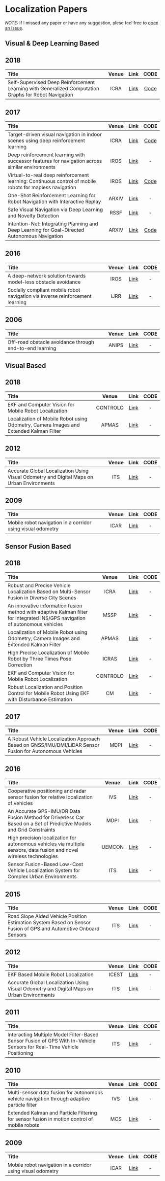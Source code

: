 # Localization Papers
*NOTE:* If I missed any paper or have any suggestion, plese feel free to [open an issue](https://github.com/ayusefi/Localization-Papers/issues).

## Visual & Deep Learning Based
## 2018
| Title | Venue | Link | CODE |
| :-----|:-----:|:---:|:----:|
| Self-Supervised Deep Reinforcement Learning with Generalized Computation Graphs for Robot Navigation | ICRA | [Link](https://ieeexplore.ieee.org/abstract/document/8460655) | [Code](https://github.com/gkahn13/gcg) |

## 2017
| Title | Venue | Link | CODE |
| :-----|:-----:|:---:|:----:|
| Target-driven visual navigation in indoor scenes using deep reinforcement learning | ICRA | [Link](https://ieeexplore.ieee.org/abstract/document/7989381) | [Code](https://github.com/shamanez/Target-Driven-Visual-Navigation-with-Distributed-PPO) |
| Deep reinforcement learning with successor features for navigation across similar environments | IROS | [Link](https://ieeexplore.ieee.org/abstract/document/8206049) | - |
| Virtual-to-real deep reinforcement learning: Continuous control of mobile robots for mapless navigation | IROS | [Link](https://ieeexplore.ieee.org/abstract/document/8202134) | [Code](https://github.com/m5823779/DDPG) |
| One-Shot Reinforcement Learning for Robot Navigation with Interactive Replay | ARXIV | [Link](https://arxiv.org/abs/1711.10137) | - |
| Safe Visual Navigation via Deep Learning and Novelty Detection | RSSF | [Link](https://dspace.mit.edu/handle/1721.1/115978) | - |
| Intention-Net: Integrating Planning and Deep Learning for Goal-Directed Autonomous Navigation | ARXIV | [Link](https://arxiv.org/abs/1710.05627) | [Code](https://github.com/xiexiexiaoxiexie/Udacity-self-driving-car-engineer-P7-Highway-Driving) |

## 2016
| Title | Venue | Link | CODE |
| :-----|:-----:|:---:|:----:|
| A deep-network solution towards model-less obstacle avoidance | IROS | [Link](https://ieeexplore.ieee.org/abstract/document/7759428) | - |
| Socially compliant mobile robot navigation via inverse reinforcement learning | IJRR | [Link](https://journals.sagepub.com/doi/abs/10.1177/0278364915619772) | - |

## 2006
| Title | Venue | Link | CODE |
| :-----|:-----:|:---:|:----:|
| Off-road obstacle avoidance through end-to-end learning | ANIPS | [Link](http://papers.nips.cc/paper/2847-off-road-obstacle-avoidance-through-end-to-end-learning.pdf) | - |

## Visual Based
## 2018
| Title | Venue | Link | CODE |
| :-----|:-----:|:---:|:----:|
| EKF and Computer Vision for Mobile Robot Localization | CONTROLO | [Link](https://ieeexplore.ieee.org/abstract/document/8514177) | - |
| Localization of Mobile Robot using Odometry, Camera Images and Extended Kalman Filter | APMAS | [Link](http://przyrbwn.icm.edu.pl/APP/PDF/134/app134z1p053.pdf) | - |

## 2012
| Title | Venue | Link | CODE |
| :-----|:-----:|:---:|:----:|
| Accurate Global Localization Using Visual Odometry and Digital Maps on Urban Environments | ITS | [Link](https://ieeexplore.ieee.org/abstract/document/6192327) | - |

## 2009
| Title | Venue | Link | CODE |
| :-----|:-----:|:---:|:----:|
| Mobile robot navigation in a corridor using visual odometry | ICAR | [Link](https://ieeexplore.ieee.org/abstract/document/5174790) | - |

## Sensor Fusion Based
## 2018
| Title | Venue | Link | CODE |
| :-----|:-----:|:---:|:----:|
| Robust and Precise Vehicle Localization Based on Multi-Sensor Fusion in Diverse City Scenes | ICRA | [Link](https://ieeexplore.ieee.org/abstract/document/8461224) | - |
| An innovative information fusion method with adaptive Kalman filter for integrated INS/GPS navigation of autonomous vehicles | MSSP | [Link](https://www.sciencedirect.com/science/article/pii/S0888327017304211) | - |
| Localization of Mobile Robot using Odometry, Camera Images and Extended Kalman Filter | APMAS | [Link](http://przyrbwn.icm.edu.pl/APP/PDF/134/app134z1p053.pdf) | - |
| High Precise Localization of Mobile Robot by Three Times Pose Correction | ICRAS | [Link](https://ieeexplore.ieee.org/abstract/document/8442385) | - |
| EKF and Computer Vision for Mobile Robot Localization | CONTROLO | [Link](https://ieeexplore.ieee.org/abstract/document/8514177) | - |
| Robust Localization and Position Control for Mobile Robot Using EKF with Disturbance Estimation | CM | [Link](https://ieeexplore.ieee.org/abstract/document/8495723) | - |

## 2017
| Title | Venue | Link | CODE |
| :-----|:-----:|:---:|:----:|
| A Robust Vehicle Localization Approach Based on GNSS/IMU/DMI/LiDAR Sensor Fusion for Autonomous Vehicles | MDPI | [Link](https://www.mdpi.com/1424-8220/17/9/2140/htm) | - |

## 2016
| Title | Venue | Link | CODE |
| :-----|:-----:|:---:|:----:|
| Cooperative positioning and radar sensor fusion for relative localization of vehicles | IVS | [Link](https://ieeexplore.ieee.org/abstract/document/7535520) | - |
| An Accurate GPS-IMU/DR Data Fusion Method for Driverless Car Based on a Set of Predictive Models and Grid Constraints | MDPI | [Link](https://www.mdpi.com/1424-8220/16/3/280/htm) | - |
| High precision localization for autonomous vehicles via multiple sensors, data fusion and novel wireless technologies | UEMCON | [Link](https://ieeexplore.ieee.org/abstract/document/7777799) | - |
| Sensor Fusion-Based Low-Cost Vehicle Localization System for Complex Urban Environments | ITS | [Link](https://ieeexplore.ieee.org/abstract/document/7547970) | - |

## 2015
| Title | Venue | Link | CODE |
| :-----|:-----:|:---:|:----:|
| Road Slope Aided Vehicle Position Estimation System Based on Sensor Fusion of GPS and Automotive Onboard Sensors | ITS | [Link](https://ieeexplore.ieee.org/abstract/document/7222432) | - |

## 2012
| Title | Venue | Link | CODE |
| :-----|:-----:|:---:|:----:|
| EKF Based Mobile Robot Localization | ICEST | [Link](https://ieeexplore.ieee.org/abstract/document/6328101) | - |
| Accurate Global Localization Using Visual Odometry and Digital Maps on Urban Environments | ITS | [Link](https://ieeexplore.ieee.org/abstract/document/6192327) | - |

## 2011
| Title | Venue | Link | CODE |
| :-----|:-----:|:---:|:----:|
| Interacting Multiple Model Filter-Based Sensor Fusion of GPS With In-Vehicle Sensors for Real-Time Vehicle Positioning | ITS | [Link](https://ieeexplore.ieee.org/document/6095631) | - |

## 2010
| Title | Venue | Link | CODE |
| :-----|:-----:|:---:|:----:|
| Multi-sensor data fusion for autonomous vehicle navigation through adaptive particle filter | IVS | [Link](https://ieeexplore.ieee.org/abstract/document/5548052) | - |
| Extended Kalman and Particle Filtering for sensor fusion in motion control of mobile robots | MCS | [Link](https://www.sciencedirect.com/science/article/pii/S0378475410001515) | - |

## 2009
| Title | Venue | Link | CODE |
| :-----|:-----:|:---:|:----:|
| Mobile robot navigation in a corridor using visual odometry | ICAR | [Link](https://ieeexplore.ieee.org/abstract/document/5174790) | - |

